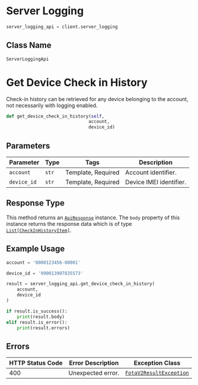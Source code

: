 # Server Logging

```python
server_logging_api = client.server_logging
```

## Class Name

`ServerLoggingApi`


# Get Device Check in History

Check-in history can be retrieved for any device belonging to the account, not necessarily with logging enabled.

```python
def get_device_check_in_history(self,
                               account,
                               device_id)
```

## Parameters

| Parameter | Type | Tags | Description |
|  --- | --- | --- | --- |
| `account` | `str` | Template, Required | Account identifier. |
| `device_id` | `str` | Template, Required | Device IMEI identifier. |

## Response Type

This method returns an [`ApiResponse`](../../doc/api-response.md) instance. The `body` property of this instance returns the response data which is of type [`List[CheckInHistoryItem]`](../../doc/models/check-in-history-item.md).

## Example Usage

```python
account = '0000123456-00001'

device_id = '990013907835573'

result = server_logging_api.get_device_check_in_history(
    account,
    device_id
)

if result.is_success():
    print(result.body)
elif result.is_error():
    print(result.errors)
```

## Errors

| HTTP Status Code | Error Description | Exception Class |
|  --- | --- | --- |
| 400 | Unexpected error. | [`FotaV2ResultException`](../../doc/models/fota-v2-result-exception.md) |

